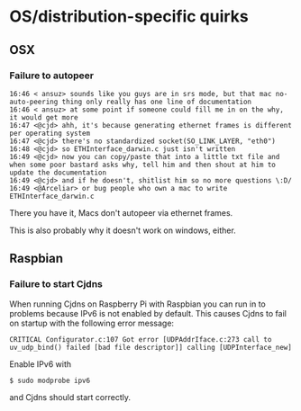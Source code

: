 # OS/distribution-specific quirks

## OSX

### Failure to autopeer

```IRC
16:46 < ansuz> sounds like you guys are in srs mode, but that mac no-auto-peering thing only really has one line of documentation
16:46 < ansuz> at some point if someone could fill me in on the why, it would get more
16:47 <@cjd> ahh, it's because generating ethernet frames is different per operating system
16:47 <@cjd> there's no standardized socket(SO_LINK_LAYER, "eth0")
16:48 <@cjd> so ETHInterface_darwin.c just isn't written
16:49 <@cjd> now you can copy/paste that into a little txt file and when some poor bastard asks why, tell him and then shout at him to update the documentation
16:49 <@cjd> and if he doesn't, shitlist him so no more questions \:D/
16:49 <@Arceliar> or bug people who own a mac to write ETHInterface_darwin.c
```

There you have it, Macs don't autopeer via ethernet frames.

This is also probably why it doesn't work on windows, either.

## Raspbian

### Failure to start Cjdns
When running Cjdns on Raspberry Pi with Raspbian you can run in to problems because IPv6 is not enabled by default. This causes Cjdns to fail on startup with the following error message:

```
CRITICAL Configurator.c:107 Got error [UDPAddrIface.c:273 call to uv_udp_bind() failed [bad file descriptor]] calling [UDPInterface_new]
```

Enable IPv6 with

```
$ sudo modprobe ipv6
```

and Cjdns should start correctly.
